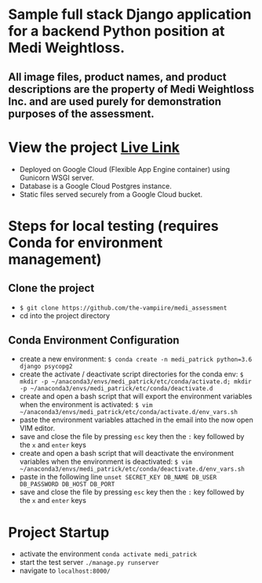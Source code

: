 # Sample full stack Django application for a backend Python position at Medi Weightloss.

## All image files, product names, and product descriptions are the property of Medi Weightloss Inc. and are used purely for demonstration purposes of the assessment.

# View the project [Live Link](https://medi-shop-198920.appspot.com/)
- Deployed on Google Cloud (Flexible App Engine container) using Gunicorn WSGI server.
- Database is a Google Cloud Postgres instance.
- Static files served securely from a Google Cloud bucket.

# Steps for local testing (requires Conda for environment management)

## Clone the project
- `$ git clone https://github.com/the-vampiire/medi_assessment`
- cd into the project directory

## Conda Environment Configuration
- create a new environment: `$ conda create -n medi_patrick python=3.6 django psycopg2`
- create the activate / deactivate script directories for the conda env: `$ mkdir -p ~/anaconda3/envs/medi_patrick/etc/conda/activate.d; mkdir -p ~/anaconda3/envs/medi_patrick/etc/conda/deactivate.d`
- create and open a bash script that will export the environment variables when the environment is activated: `$ vim ~/anaconda3/envs/medi_patrick/etc/conda/activate.d/env_vars.sh` 
- paste the environment variables attached in the email into the now open VIM editor.
- save and close the file by pressing `esc` key then the `:` key followed by the `x` and `enter` keys
- create and open a bash script that will deactivate the environment variables when the environment is deactivated: `$ vim ~/anaconda3/envs/medi_patrick/etc/conda/deactivate.d/env_vars.sh`
- paste in the following line `unset SECRET_KEY DB_NAME DB_USER DB_PASSWORD DB_HOST DB_PORT`
- save and close the file by pressing `esc` key then the `:` key followed by the `x` and `enter` keys

# Project Startup
- activate the environment `conda activate medi_patrick`
- start the test server `./manage.py runserver`
- navigate to `localhost:8000/`
